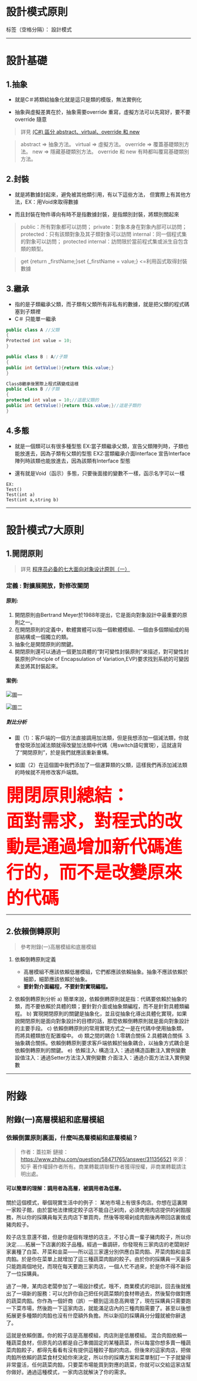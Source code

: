 # 設計模式原則

标签（空格分隔）： 設計模式

---

# 設計基礎


## 1.抽象

- 就是C＃將類給抽象化就是這只是類的模版，無法實例化

- 抽象與虛擬差異在於，抽象需要override 重寫，虛擬方法可以先寫好，要不要override 隨意

> 詳見 [(C#) 區分 abstract、virtual、override 和 new](http://jimmy0222.pixnet.net/blog/post/37271702)

>abstract => 抽象方法。
> virtual => 虛擬方法。
> override => 覆蓋基礎類別方法。
> new => 隱藏基礎類別方法。
> override 和 new 有時都叫覆寫基礎類別方法。

## 2.封裝

- 就是將數據封起來，避免被其他類引用，有以下這些方法，
  但實際上有其他方法，EX：用Void來取得數據

- 而且封裝在物件導向有時不是指數據封裝，是指類別封裝，將類別關起來

> public：所有對象都可以訪問；
> private：對象本身在對象內部可以訪問；
> protected：只有該類對象及其子類對象可以訪問
> internal：同一個程式集的對象可以訪問；
> protected internal：訪問限於當前程式集或派生自包含類的類型。

> get {return _firstName;}set {_firstName = value;} <=利用函式取得封裝數據



## 3.繼承
- 指的是子類繼承父類，而子類有父類所有非私有的數據，就是把父類的程式碼塞到子類裡
- C＃ 只能單一繼承

```csharp
public class A //父類
{
Protected int value = 10;
}

public class B : A//子類
{
public int GetValue(){return this.value;}
}

ClassB繼承後實際上程式碼變成這樣
public class B //子類
{
protected int value = 10;//這是父類的
public int GetValue(){return this.value;}//這是子類的
}
```

## 4.多態
- 就是一個類可以有很多種型態
EX:當子類繼承父類，宣告父類陣列時，子類也能放進去，因為子類有父類的型態
EX2:當類繼承介面Interface 宣告Interface 陣列時該類也能放進去，因為該類有Interface 型態

- 還有就是Void（函示）多態，只要後面接的變數不一樣，函示名字可以一樣
```
EX: 
Test()
Test(int a)
Test(int a,string b)
```


----------


# 設計模式7大原則

## 1.開閉原則

> 詳見 [程序员必备的七大面向对象设计原则（一）](https://blog.csdn.net/qiulongtianshi/article/details/7570021)

### **定義 : 對擴展開放，對修改關閉** 

#### 原則:
1. 開閉原則由Bertrand Meyer於1988年提出，它是面向對象設計中最重要的原則之一。
2. 在開閉原則的定義中，軟體實體可以指一個軟體模組、一個由多個類組成的局部結構或一個獨立的類。
3. 抽象化是開閉原則的關鍵。
4. 開閉原則還可以通過一個更加具體的“對可變性封裝原則”來描述，對可變性封裝原則(Principle of Encapsulation of Variation,EVP)要求找到系統的可變因素並將其封裝起來。


#### 案例:

![圖一](https://github.com/PeterLukGit/My_Unity_Exercise/blob/master/%E7%AD%86%E8%A8%98/%E7%AD%86%E8%A8%98%E5%9C%96%E7%89%87/%E9%96%8B%E9%96%89%E5%8E%9F%E5%89%87/00.PNG)

![圖二](https://github.com/PeterLukGit/My_Unity_Exercise/blob/master/%E7%AD%86%E8%A8%98/%E7%AD%86%E8%A8%98%E5%9C%96%E7%89%87/%E9%96%8B%E9%96%89%E5%8E%9F%E5%89%87/01.PNG)


##### 對比分析

- 圖（1）：客戶端的一個方法直接調用加法類，但是我想添加一個減法類，你就會發現添加減法類就得改變加法類中代碼（用switch語句實現），這就違背了“開閉原則”，於是我們就應該重新重構。

- 如圖（2）在這個圖中我們添加了一個運算類的父類，這樣我們再添加減法類的時候就不用修改客戶端類。

<!-- 
# **開閉原則總結：**
# **面對需求，對程式的改動是通過增加新代碼進行的，而不是改變原來的代碼。**
 -->

<b>
<font face="微软雅黑" color="red" size="10">
開閉原則總結：<br>
面對需求，對程式的改動是通過增加新代碼進行的，而不是改變原來的代碼
</font>
</b>

--------

## 2.依賴倒轉原則

> 參考附錄(一)高層模組和底層模組

1. 依賴倒轉原則定義
   - 高層模組不應該依賴低層模組，它們都應該依賴抽象。抽象不應該依賴於細節，細節應該依賴於抽象。
   - **要針對介面編程，不要針對實現編程。**

2. 依賴倒轉原則分析
a) 簡單來說，依賴倒轉原則就是指：代碼要依賴於抽象的類，而不要依賴於具體的類；要針對介面或抽象類編程，而不是針對具體類編程。
b) 實現開閉原則的關鍵是抽象化，並且從抽象化導出具體化實現，如果說開閉原則是面向對象設計的目標的話，那麼依賴倒轉原則就是面向對象設計的主要手段。
c) 依賴倒轉原則的常用實現方式之一是在代碼中使用抽象類，而將具體類放在配置檔中。
d) 類之間的耦合 1.零耦合關係 2.具體耦合關係  3.抽象耦合關係。依賴倒轉原則要求客戶端依賴於抽象耦合，以抽象方式耦合是依賴倒轉原則的關鍵。
e)  依賴注入:
構造注入：通過構造函數注入實例變數
設值注入：通過Setter方法注入實例變數
介面注入：通過介面方法注入實例變數


----------

# 附錄

## 附錄(一)高層模組和底層模組

### 依賴倒置原則裏面，什麼叫高層模組和底層模組？

>作者：蓋拉斯
>鏈接：https://www.zhihu.com/question/58471765/answer/311356521
>來源：知乎
>著作權歸作者所有。商業轉載請聯繫作者獲得授權，非商業轉載請注明出處。

#### **可以簡單的理解：調用者為高層，被調用者為低層。**

關於這個模式，舉個現實生活中的例子：
某地市場上有很多肉店。你想在這裏開一家餃子館，由於當地法律規定餃子店不能自己剁肉，必須使用肉店提供的剁餡服務，所以你的採購員每天去肉店下單買肉，然後等現場剁成肉餡後再帶回店裏做成豬肉餃子。

餃子店生意還不錯，但是你是個有理想的店主，不甘心賣一輩子豬肉餃子，所以你決定……拓展一下店裏的餃子品種。經過一番調研，你發現有三家肉店的老闆剛好家裏種了白菜、芹菜和韭菜——所以這三家還分別供應白菜肉餡、芹菜肉餡和韭菜肉餡。於是你在菜單上就增加了這三種蔬菜肉餡的餃子。由於你的採購員一天最多只能跑兩個地兒，而現在每天要跑三家肉店，一個人忙不過來，於是你不得不新招了一位採購員。

過了一陣，某肉店老闆參加了一場設計模式，哦不，商業模式的培訓，回去後就推出了一項新的服務：可以允許你自己把任何蔬菜類的食材帶過去，然後幫你做對應的蔬菜肉餡。你作為一個奸商（誤）一聽到這消息高興壞了，現在採購員只需要跑一下菜市場，然後跑一下這家肉店，就能滿足店內的三種肉餡需要了。甚至以後想拓展更多種類的肉餡也沒有什麼額外負擔。所以新招的採購員分分鐘就被你辭退了。

這就是依賴倒置。你的餃子店是高層模組，肉店則是低層模組。
混合肉餡依賴一種蔬菜食材，但原先的店都是自己準備固定的某種蔬菜，所以每當你想多賣一種蔬菜肉餡餃子，都得先看看有沒有提供這種餃子餡的肉店。但後來的這家肉店，把做肉餡所依賴的蔬菜食材交給你來決定，所以你的採購方案和菜單制訂一下子就變得非常靈活，任何蔬菜肉餡，只要菜市場能買到對應的蔬菜，你就可以交給這家店幫你做好。通過這種模式，一家肉店就解決了你的需求。